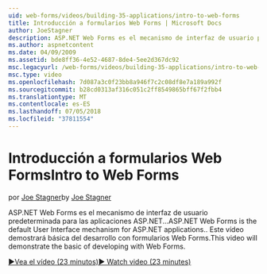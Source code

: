```yaml
---
uid: web-forms/videos/building-35-applications/intro-to-web-forms
title: Introducción a formularios Web Forms | Microsoft Docs
author: JoeStagner
description: ASP.NET Web Forms es el mecanismo de interfaz de usuario predeterminada para las aplicaciones ASP.NET... Este vídeo demostrará básica del desarrollo con formularios Web Forms.
ms.author: aspnetcontent
ms.date: 04/09/2009
ms.assetid: bde8ff36-4e52-4687-8de4-5ee2d367dc92
msc.legacyurl: /web-forms/videos/building-35-applications/intro-to-web-forms
msc.type: video
ms.openlocfilehash: 7d087a3c0f23bb8a946f7c2c08df8e7a189a992f
ms.sourcegitcommit: b28cd0313af316c051c2ff8549865bff67f2fbb4
ms.translationtype: MT
ms.contentlocale: es-ES
ms.lasthandoff: 07/05/2018
ms.locfileid: "37811554"
---
```

<a name="intro-to-web-forms"></a><span data-ttu-id="6eb36-104">Introducción a formularios Web Forms</span><span class="sxs-lookup"><span data-stu-id="6eb36-104">Intro to Web Forms</span></span>
====================
<span data-ttu-id="6eb36-105">por [Joe Stagner](https://github.com/JoeStagner)</span><span class="sxs-lookup"><span data-stu-id="6eb36-105">by [Joe Stagner](https://github.com/JoeStagner)</span></span>

<span data-ttu-id="6eb36-106">ASP.NET Web Forms es el mecanismo de interfaz de usuario predeterminada para las aplicaciones ASP.NET...</span><span class="sxs-lookup"><span data-stu-id="6eb36-106">ASP.NET Web Forms is the default User Interface mechanism for ASP.NET applications..</span></span> <span data-ttu-id="6eb36-107">Este vídeo demostrará básica del desarrollo con formularios Web Forms.</span><span class="sxs-lookup"><span data-stu-id="6eb36-107">This video will demonstrate the basic of developing with Web Forms.</span></span>

[<span data-ttu-id="6eb36-108">&#9654;Vea el vídeo (23 minutos)</span><span class="sxs-lookup"><span data-stu-id="6eb36-108">&#9654; Watch video (23 minutes)</span></span>](https://channel9.msdn.com/Blogs/ASP-NET-Site-Videos/intro-to-web-forms)
